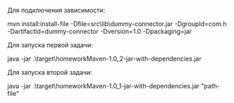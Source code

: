 Для подключения зависимости:

mvn install:install-file -Dfile=src\lib\dummy-connector.jar -DgroupId=com.h -DartifactId=dummy-connector -Dversion=1.0 -Dpackaging=jar

Для запуска первой задачи:

java -jar .\target\homeworkMaven-1.0_2-jar-with-dependencies.jar

Для запуска второй задачи: 

java -jar .\target\homeworkMaven-1.0_1-jar-with-dependencies.jar "path-file"
